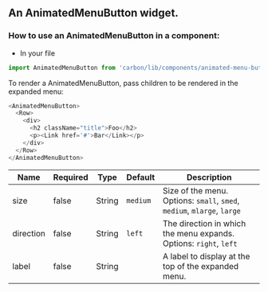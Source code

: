## An AnimatedMenuButton widget.

### How to use an AnimatedMenuButton in a component:

  -  In your file

```javascript
import AnimatedMenuButton from 'carbon/lib/components/animated-menu-button';
```

To render a AnimatedMenuButton, pass children to be rendered in the expanded menu:

```javascript
<AnimatedMenuButton>
  <Row>
    <div>
      <h2 className="title">Foo</h2>
      <p><Link href='#'>Bar</Link></p>
    </div>
  </Row>
</AnimatedMenuButton>
```
| Name          | Required    | Type           | Default       | Description   |
| ------------- |  ---------- |  ------------- | ------------- | ------------- |
| size          | false       | String         | `medium`      | Size of the menu. Options: `small`, `smed`, `medium`, `mlarge`, `large` |
| direction     | false       | String         | `left`       | The direction in which the menu expands. Options: `right`, `left` |
| label         | false       | String         |              | A label to display at the top of the expanded menu. |
